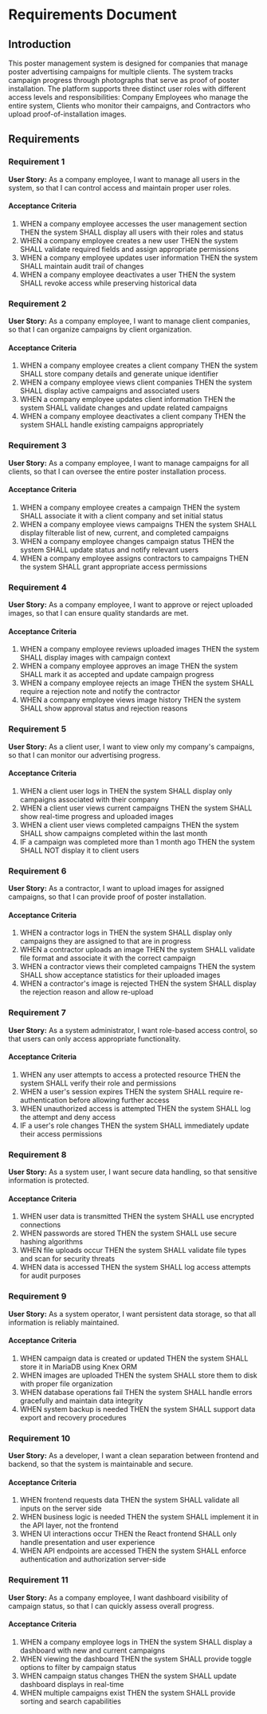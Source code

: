 # Requirements Document

## Introduction

This poster management system is designed for companies that manage poster advertising campaigns for multiple clients. The system tracks campaign progress through photographs that serve as proof of poster installation. The platform supports three distinct user roles with different access levels and responsibilities: Company Employees who manage the entire system, Clients who monitor their campaigns, and Contractors who upload proof-of-installation images.

## Requirements

### Requirement 1

**User Story:** As a company employee, I want to manage all users in the system, so that I can control access and maintain proper user roles.

#### Acceptance Criteria

1. WHEN a company employee accesses the user management section THEN the system SHALL display all users with their roles and status
2. WHEN a company employee creates a new user THEN the system SHALL validate required fields and assign appropriate permissions
3. WHEN a company employee updates user information THEN the system SHALL maintain audit trail of changes
4. WHEN a company employee deactivates a user THEN the system SHALL revoke access while preserving historical data

### Requirement 2

**User Story:** As a company employee, I want to manage client companies, so that I can organize campaigns by client organization.

#### Acceptance Criteria

1. WHEN a company employee creates a client company THEN the system SHALL store company details and generate unique identifier
2. WHEN a company employee views client companies THEN the system SHALL display active campaigns and associated users
3. WHEN a company employee updates client information THEN the system SHALL validate changes and update related campaigns
4. WHEN a company employee deactivates a client company THEN the system SHALL handle existing campaigns appropriately

### Requirement 3

**User Story:** As a company employee, I want to manage campaigns for all clients, so that I can oversee the entire poster installation process.

#### Acceptance Criteria

1. WHEN a company employee creates a campaign THEN the system SHALL associate it with a client company and set initial status
2. WHEN a company employee views campaigns THEN the system SHALL display filterable list of new, current, and completed campaigns
3. WHEN a company employee changes campaign status THEN the system SHALL update status and notify relevant users
4. WHEN a company employee assigns contractors to campaigns THEN the system SHALL grant appropriate access permissions

### Requirement 4

**User Story:** As a company employee, I want to approve or reject uploaded images, so that I can ensure quality standards are met.

#### Acceptance Criteria

1. WHEN a company employee reviews uploaded images THEN the system SHALL display images with campaign context
2. WHEN a company employee approves an image THEN the system SHALL mark it as accepted and update campaign progress
3. WHEN a company employee rejects an image THEN the system SHALL require a rejection note and notify the contractor
4. WHEN a company employee views image history THEN the system SHALL show approval status and rejection reasons

### Requirement 5

**User Story:** As a client user, I want to view only my company's campaigns, so that I can monitor our advertising progress.

#### Acceptance Criteria

1. WHEN a client user logs in THEN the system SHALL display only campaigns associated with their company
2. WHEN a client user views current campaigns THEN the system SHALL show real-time progress and uploaded images
3. WHEN a client user views completed campaigns THEN the system SHALL show campaigns completed within the last month
4. IF a campaign was completed more than 1 month ago THEN the system SHALL NOT display it to client users

### Requirement 6

**User Story:** As a contractor, I want to upload images for assigned campaigns, so that I can provide proof of poster installation.

#### Acceptance Criteria

1. WHEN a contractor logs in THEN the system SHALL display only campaigns they are assigned to that are in progress
2. WHEN a contractor uploads an image THEN the system SHALL validate file format and associate it with the correct campaign
3. WHEN a contractor views their completed campaigns THEN the system SHALL show acceptance statistics for their uploaded images
4. WHEN a contractor's image is rejected THEN the system SHALL display the rejection reason and allow re-upload

### Requirement 7

**User Story:** As a system administrator, I want role-based access control, so that users can only access appropriate functionality.

#### Acceptance Criteria

1. WHEN any user attempts to access a protected resource THEN the system SHALL verify their role and permissions
2. WHEN a user's session expires THEN the system SHALL require re-authentication before allowing further access
3. WHEN unauthorized access is attempted THEN the system SHALL log the attempt and deny access
4. IF a user's role changes THEN the system SHALL immediately update their access permissions

### Requirement 8

**User Story:** As a system user, I want secure data handling, so that sensitive information is protected.

#### Acceptance Criteria

1. WHEN user data is transmitted THEN the system SHALL use encrypted connections
2. WHEN passwords are stored THEN the system SHALL use secure hashing algorithms
3. WHEN file uploads occur THEN the system SHALL validate file types and scan for security threats
4. WHEN data is accessed THEN the system SHALL log access attempts for audit purposes

### Requirement 9

**User Story:** As a system operator, I want persistent data storage, so that all information is reliably maintained.

#### Acceptance Criteria

1. WHEN campaign data is created or updated THEN the system SHALL store it in MariaDB using Knex ORM
2. WHEN images are uploaded THEN the system SHALL store them to disk with proper file organization
3. WHEN database operations fail THEN the system SHALL handle errors gracefully and maintain data integrity
4. WHEN system backup is needed THEN the system SHALL support data export and recovery procedures

### Requirement 10

**User Story:** As a developer, I want a clean separation between frontend and backend, so that the system is maintainable and secure.

#### Acceptance Criteria

1. WHEN frontend requests data THEN the system SHALL validate all inputs on the server side
2. WHEN business logic is needed THEN the system SHALL implement it in the API layer, not the frontend
3. WHEN UI interactions occur THEN the React frontend SHALL only handle presentation and user experience
4. WHEN API endpoints are accessed THEN the system SHALL enforce authentication and authorization server-side

### Requirement 11

**User Story:** As a company employee, I want dashboard visibility of campaign status, so that I can quickly assess overall progress.

#### Acceptance Criteria

1. WHEN a company employee logs in THEN the system SHALL display a dashboard with new and current campaigns
2. WHEN viewing the dashboard THEN the system SHALL provide toggle options to filter by campaign status
3. WHEN campaign status changes THEN the system SHALL update dashboard displays in real-time
4. WHEN multiple campaigns exist THEN the system SHALL provide sorting and search capabilities
